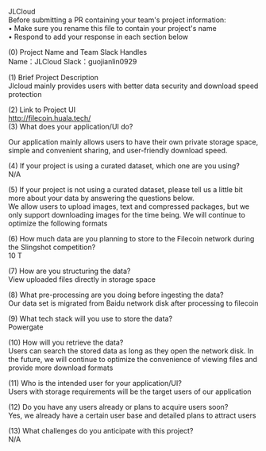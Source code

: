 JLCloud  
Before submitting a PR containing your team's project information:    
•	Make sure you rename this file to contain your project's name    
•	Respond to add your response in each section below    

(0) Project Name and Team Slack Handles   
Name：JLCloud  Slack：guojianlin0929    

(1) Brief Project Description    
Jlcloud mainly provides users with better data security and download speed protection    

(2) Link to Project UI    
http://filecoin.huala.tech/    
(3) What does your application/UI do?    

Our application mainly allows users to have their own private storage space, simple and convenient sharing, and user-friendly download speed.  

(4) If your project is using a curated dataset, which one are you using?  
N/A  

(5) If your project is not using a curated dataset, please tell us a little bit more about your data by answering the questions below.  
We allow users to upload images, text and compressed packages, but we only support downloading images for the time being. We will continue to optimize the following formats  

 (6) How much data are you planning to store to the Filecoin network during the Slingshot competition?  
10 T  

(7) How are you structuring the data?  
View uploaded files directly in storage space  

(8) What pre-processing are you doing before ingesting the data?  
Our data set is migrated from Baidu network disk after processing to filecoin 

 (9) What tech stack will you use to store the data?  
Powergate  

(10) How will you retrieve the data?  
Users can search the stored data as long as they open the network disk. In the future, we will continue to optimize the convenience of viewing files and provide more download formats  

(11) Who is the intended user for your application/UI?  
Users with storage requirements will be the target users of our application  

(12) Do you have any users already or plans to acquire users soon?  
Yes, we already have a certain user base and detailed plans to attract users  

(13) What challenges do you anticipate with this project?  
N/A  
